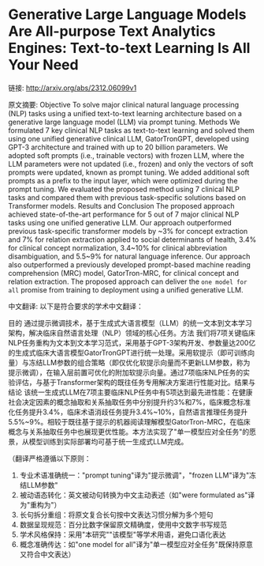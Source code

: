 # Generative Large Language Models Are All-purpose Text Analytics Engines: Text-to-text Learning Is All Your Need

链接: http://arxiv.org/abs/2312.06099v1

原文摘要:
Objective To solve major clinical natural language processing (NLP) tasks
using a unified text-to-text learning architecture based on a generative large
language model (LLM) via prompt tuning. Methods We formulated 7 key clinical
NLP tasks as text-to-text learning and solved them using one unified generative
clinical LLM, GatorTronGPT, developed using GPT-3 architecture and trained with
up to 20 billion parameters. We adopted soft prompts (i.e., trainable vectors)
with frozen LLM, where the LLM parameters were not updated (i.e., frozen) and
only the vectors of soft prompts were updated, known as prompt tuning. We added
additional soft prompts as a prefix to the input layer, which were optimized
during the prompt tuning. We evaluated the proposed method using 7 clinical NLP
tasks and compared them with previous task-specific solutions based on
Transformer models. Results and Conclusion The proposed approach achieved
state-of-the-art performance for 5 out of 7 major clinical NLP tasks using one
unified generative LLM. Our approach outperformed previous task-specific
transformer models by ~3% for concept extraction and 7% for relation extraction
applied to social determinants of health, 3.4% for clinical concept
normalization, 3.4~10% for clinical abbreviation disambiguation, and 5.5~9% for
natural language inference. Our approach also outperformed a previously
developed prompt-based machine reading comprehension (MRC) model,
GatorTron-MRC, for clinical concept and relation extraction. The proposed
approach can deliver the ``one model for all`` promise from training to
deployment using a unified generative LLM.

中文翻译:
以下是符合要求的学术中文翻译：

目的 通过提示微调技术，基于生成式大语言模型（LLM）的统一文本到文本学习架构，解决临床自然语言处理（NLP）领域的核心任务。方法 我们将7项关键临床NLP任务重构为文本到文本学习范式，采用基于GPT-3架构开发、参数量达200亿的生成式临床大语言模型GatorTronGPT进行统一处理。采用软提示（即可训练向量）与冻结LLM参数的组合策略（即仅优化软提示向量而不更新LLM参数，称为提示微调），在输入层前置可优化的附加软提示向量。通过7项临床NLP任务的实验评估，与基于Transformer架构的既往任务专用解决方案进行性能对比。结果与结论 该统一生成式LLM在7项主要临床NLP任务中有5项达到最先进性能：在健康社会决定因素的概念抽取和关系抽取任务中分别提升约3%和7%，临床概念标准化任务提升3.4%，临床术语消歧任务提升3.4%~10%，自然语言推理任务提升5.5%~9%。相较于既往基于提示的机器阅读理解模型GatorTron-MRC，在临床概念与关系抽取任务中也展现更优性能。本方法实现了"单一模型应对全任务"的愿景，从模型训练到实际部署均可基于统一生成式LLM完成。

（翻译严格遵循以下原则：
1. 专业术语准确统一："prompt tuning"译为"提示微调"，"frozen LLM"译为"冻结LLM参数"
2. 被动语态转化：英文被动句转换为中文主动表述（如"were formulated as"译为"重构为"）
3. 长句拆分重组：将原文复合长句按中文表达习惯分解为多个短句
4. 数据呈现规范：百分比数字保留原文精确度，使用中文数字书写规范
5. 学术风格保持：采用"本研究""该模型"等学术用语，避免口语化表达
6. 概念准确传达：如"one model for all"译为"单一模型应对全任务"既保持原意又符合中文表达）
